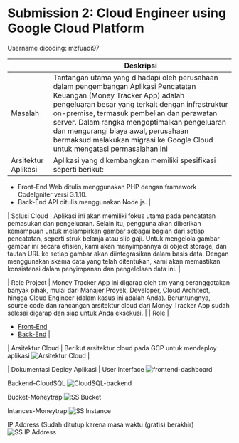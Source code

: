# Submission 2: Cloud Engineer using Google Cloud Platform

Username dicoding: mzfuadi97

| | Deskripsi |
| ----------- | ----------- |
| Masalah | Tantangan utama yang dihadapi oleh perusahaan dalam pengembangan Aplikasi Pencatatan Keuangan (Money Tracker App) adalah pengeluaran besar yang terkait dengan infrastruktur on-premise, termasuk pembelian dan perawatan server. Dalam rangka mengoptimalkan pengeluaran dan mengurangi biaya awal, perusahaan bermaksud melakukan migrasi ke Google Cloud untuk mengatasi permasalahan ini |
| Arsitektur Aplikasi | Aplikasi yang dikembangkan memiliki spesifikasi seperti berikut:
- Front-End Web ditulis menggunakan PHP dengan framework CodeIgniter versi 3.1.10.
- Back-End API ditulis menggunakan Node.js. |

| Solusi Cloud | Aplikasi ini akan memiliki fokus utama pada pencatatan pemasukan dan pengeluaran. Selain itu, pengguna akan diberikan kemampuan untuk melampirkan gambar sebagai bagian dari setiap pencatatan, seperti struk belanja atau slip gaji. Untuk mengelola gambar-gambar ini secara efisien, kami akan menyimpannya di object storage, dan tautan URL ke setiap gambar akan diintegrasikan dalam basis data. Dengan menggunakan skema data yang telah ditentukan, kami akan memastikan konsistensi dalam penyimpanan dan pengelolaan data ini. |

| Role Project | Money Tracker App ini digarap oleh tim yang beranggotakan banyak pihak, mulai dari Manajer Proyek, Developer, Cloud Architect, hingga Cloud Engineer (dalam kasus ini adalah Anda). Beruntungnya, source code dan rancangan arsitektur cloud dari Money Tracker App sudah selesai digarap dan siap untuk Anda eksekusi. |
| Role | 
- [Front-End](https://github.com/dicodingacademy/a133-gcp-labs/tree/money-tracker)
- [Back-End](https://github.com/dicodingacademy/a133-gcp-labs/tree/money-tracker-api) |

| Arsitektur Cloud | Berikut arsitektur cloud pada GCP untuk mendeploy aplikasi ![Arsitektur Cloud](https://github.com/mzfuadi97/CloudEngineer-MoneyTrack/assets/70827786/447fbe67-447e-4806-8637-a95ef1c276ac) |

| Dokumentasi Deploy Aplikasi |
User Interface
![frontend-dashboard](https://github.com/mzfuadi97/CloudEngineer-MoneyTrack/assets/70827786/bc8da6d7-16ef-44dd-8f0d-baccf7bed177)

Backend-CloudSQL
![CloudSQL-backend](https://github.com/mzfuadi97/CloudEngineer-MoneyTrack/assets/70827786/7b48bbeb-3a08-4daa-a9e2-75f07033ac1a)

Bucket-Moneytrap
![SS Bucket](https://github.com/mzfuadi97/CloudEngineer-MoneyTrack/assets/70827786/a4eede48-e558-4b56-9d7c-e96acf822a73)

Intances-Moneytrap
![SS Instance](https://github.com/mzfuadi97/CloudEngineer-MoneyTrack/assets/70827786/357b8cda-ee69-4198-a28e-bffb0d84031f)

IP Address (Sudah ditutup karena masa waktu (gratis) berakhir)
![SS IP Address](https://github.com/mzfuadi97/CloudEngineer-MoneyTrack/assets/70827786/1148a3ce-8234-4a90-a472-1e0a0d128d4c)

